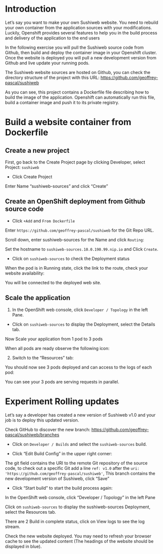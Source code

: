 # Introduction

Let’s say you want to make your own Sushiweb website. You need to rebuild your own container from the application sources with your modifications. Luckily, Openshift provides several features to help you in the build process and delivery of the application to the end users

In the following exercise you will pull the Sushiweb source code from Github, then build and deploy the container image in your Openshift cluster. Once the website is deployed you will pull a new development version from Github and live update your running
pods.

The Sushiweb website sources are hosted on Github, you can check the directory structure of the project with this URL: https://github.com/geoffrey-pascal/sushiweb

As you can see, this project contains a Dockerfile file describing how to build the image of the application. Openshift can automatically run this file, build a container image and push it to its private registry.

#	Build a website container from Dockerfile

## Create a new project
First, go back to the Create Project page by clicking Developer, select Project: `sushiweb`

*	Click Create Project

Enter Name “sushiweb-sources” and  click “Create”

## Create an OpenShift deployment from Github source code

*	Click `+Add` and `From Dockerfile`

Enter `https://github.com/geoffrey-pascal/sushiweb` for the Git Repo URL.

Scroll down, enter sushiweb-sources for the Name and click `Routing`:

Set the hostname to `sushiweb-sources.10.0.190.99.nip.io` and Click  `Create`.

* Click on `sushiweb-sources` to check the Deployment status

When the pod is in Running state, click the link to the route, check your website availability:

You will be connected to the deployed web site.

## Scale the application

1.	In the OpenShift web console, click `Developer / Topology` in the left Pane.

* Click on `sushiweb-sources` to display the Deployment, select the Details tab.

Now Scale your application from 1 pod to 3 pods

When all pods are ready observe the following icon:

2.	Switch to the “Resources” tab:

You should now see 3 pods deployed and can access to the logs of each pod:

You can see your 3 pods are serving requests in parallel.

#	Experiment Rolling updates

Let’s say a developer has created a new version of Sushiweb v1.0 and your job is to deploy this updated version.

Check GitHub to discover the new branch: https://github.com/geoffrey-pascal/sushiweb/branches

* Click on `Developer / Builds` and select the `sushiweb-sources` build.

* Click “Edit Build Config” in the upper right corner:

The git field contains the URI to the remote Git repository of the source code, to check out a specific Git add a line `ref: v1.0` after the `uri: 'https://github.com/geoffrey-pascal/sushiweb'`, This branch contains the new development version of Sushiweb, click “Save”

* Click “Start build” to start the build process again:

In the OpenShift web console, click “Developer / Topology” in the left Pane

Click on `sushiweb-sources` to display the sushiweb-sources Deployment, select the Resources tab.

There are 2 Build in complete status, click on View logs to see the log stream.

Check the new website deployed. You may need to refresh your browser cache to see the updated content (The headings of the website should be displayed in blue).
